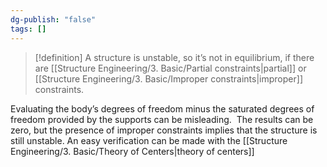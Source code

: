 ```yaml
---
dg-publish: "false"
tags: []
---
```

>[!definition]
>A structure is unstable, so it’s not in equilibrium, if there are [[Structure Engineering/3. Basic/Partial constraints|partial]] or [[Structure Engineering/3. Basic/Improper constraints|improper]] constraints. 

Evaluating the body’s degrees of freedom minus the saturated degrees of freedom provided by the supports can be misleading. 
The results can be zero, but the presence of improper constraints implies that the structure is still unstable. An easy verification can be made with the [[Structure Engineering/3. Basic/Theory of Centers|theory of centers]]
